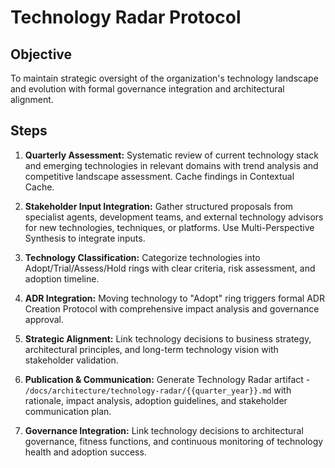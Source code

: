 # Technology Radar Protocol

## Objective
To maintain strategic oversight of the organization's technology landscape and evolution with formal governance integration and architectural alignment.

## Steps

1. **Quarterly Assessment:** Systematic review of current technology stack and emerging technologies in relevant domains with trend analysis and competitive landscape assessment. Cache findings in Contextual Cache.

2. **Stakeholder Input Integration:** Gather structured proposals from specialist agents, development teams, and external technology advisors for new technologies, techniques, or platforms. Use Multi-Perspective Synthesis to integrate inputs.

3. **Technology Classification:** Categorize technologies into Adopt/Trial/Assess/Hold rings with clear criteria, risk assessment, and adoption timeline.

4. **ADR Integration:** Moving technology to "Adopt" ring triggers formal ADR Creation Protocol with comprehensive impact analysis and governance approval.

5. **Strategic Alignment:** Link technology decisions to business strategy, architectural principles, and long-term technology vision with stakeholder validation.

6. **Publication & Communication:** Generate Technology Radar artifact - `/docs/architecture/technology-radar/{{quarter_year}}.md` with rationale, impact analysis, adoption guidelines, and stakeholder communication plan.

7. **Governance Integration:** Link technology decisions to architectural governance, fitness functions, and continuous monitoring of technology health and adoption success.
